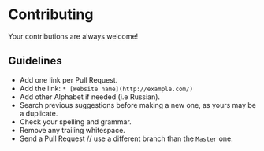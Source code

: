 # Contributing

Your contributions are always welcome!

## Guidelines

* Add one link per Pull Request.
* Add the link: `* [Website name](http://example.com/)`
* Add other Alphabet if needed (i.e Russian).
* Search previous suggestions before making a new one, as yours may be a duplicate.
* Check your spelling and grammar.
* Remove any trailing whitespace.
* Send a Pull Request // use a different branch than the `Master` one.